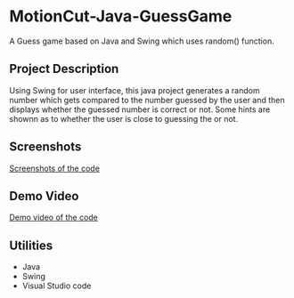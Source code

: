 # MotionCut-Java-GuessGame
A Guess game based on Java and Swing which uses random() function.
## Project Description
Using Swing for user interface, this java project generates a random number which gets compared
to the number guessed by the user and then displays whether the guessed number is correct or not.
Some hints are shownn as to whether the user is close to guessing the or not.
## Screenshots
[Screenshots of the code](https://github.com/Udit19-pixel/MotionCut-Java-GuessGame/tree/main/Guess%20the%20number/Screenshots)
## Demo Video
[Demo video of the code](https://github.com/Udit19-pixel/MotionCut-Java-GuessGame/blob/main/Guess%20the%20number/Guess%20the%20number.mp4)
## Utilities
* Java
* Swing
* Visual Studio code
